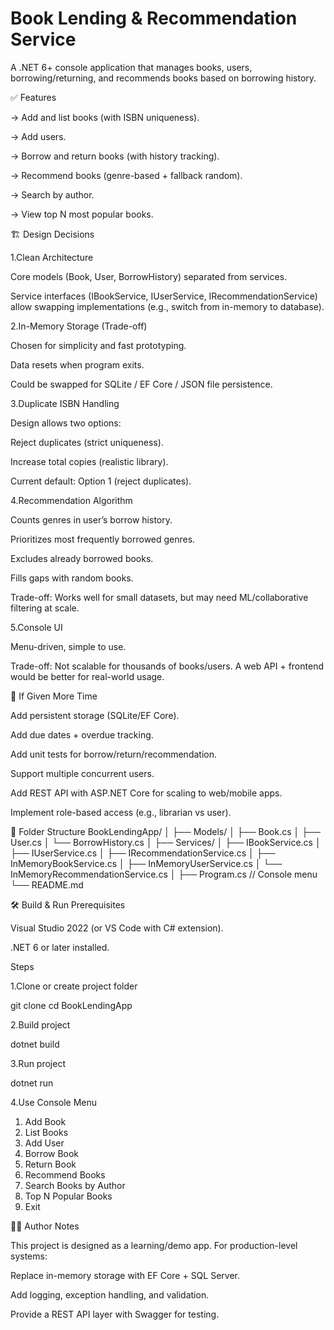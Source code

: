 ﻿# Book Lending & Recommendation Service

A .NET 6+ console application that manages books, users, borrowing/returning, and recommends books based on borrowing history.

✅ Features

-> Add and list books (with ISBN uniqueness).

-> Add users.

-> Borrow and return books (with history tracking).

-> Recommend books (genre-based + fallback random).

-> Search by author.

-> View top N most popular books.


🏗️ Design Decisions

1.Clean Architecture

Core models (Book, User, BorrowHistory) separated from services.

Service interfaces (IBookService, IUserService, IRecommendationService) allow swapping implementations (e.g., switch from in-memory to database).

2.In-Memory Storage (Trade-off)

Chosen for simplicity and fast prototyping.

Data resets when program exits.

Could be swapped for SQLite / EF Core / JSON file persistence.

3.Duplicate ISBN Handling

Design allows two options:

Reject duplicates (strict uniqueness).

Increase total copies (realistic library).

Current default: Option 1 (reject duplicates).

4.Recommendation Algorithm

Counts genres in user’s borrow history.

Prioritizes most frequently borrowed genres.

Excludes already borrowed books.

Fills gaps with random books.

Trade-off: Works well for small datasets, but may need ML/collaborative filtering at scale.

5.Console UI

Menu-driven, simple to use.

Trade-off: Not scalable for thousands of books/users. A web API + frontend would be better for real-world usage.

🚀 If Given More Time

Add persistent storage (SQLite/EF Core).

Add due dates + overdue tracking.

Add unit tests for borrow/return/recommendation.

Support multiple concurrent users.

Add REST API with ASP.NET Core for scaling to web/mobile apps.

Implement role-based access (e.g., librarian vs user).

📂 Folder Structure
BookLendingApp/
│
├── Models/
│   ├── Book.cs
│   ├── User.cs
│   └── BorrowHistory.cs
│
├── Services/
│   ├── IBookService.cs
│   ├── IUserService.cs
│   ├── IRecommendationService.cs
│   ├── InMemoryBookService.cs
│   ├── InMemoryUserService.cs
│   └── InMemoryRecommendationService.cs
│
├── Program.cs        // Console menu
└── README.md

🛠️ Build & Run
Prerequisites

Visual Studio 2022 (or VS Code with C# extension).

.NET 6 or later installed.

Steps

1.Clone or create project folder

git clone <your-repo-url>
cd BookLendingApp


2.Build project

dotnet build


3.Run project

dotnet run


4.Use Console Menu

1. Add Book
2. List Books
3. Add User
4. Borrow Book
5. Return Book
6. Recommend Books
7. Search Books by Author
8. Top N Popular Books
9. Exit

👨‍💻 Author Notes

This project is designed as a learning/demo app.
For production-level systems:

Replace in-memory storage with EF Core + SQL Server.

Add logging, exception handling, and validation.

Provide a REST API layer with Swagger for testing.